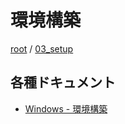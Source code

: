 # 環境構築

[root](./../../README.md) 
/ [03_setup](./README.md)

## 各種ドキュメント

* [Windows - 環境構築](./setup-windows.md)
